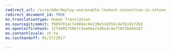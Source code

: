 ```yaml
---
redirect_url: /sccm/mdm/deploy-use/enable-lookout-connection-in-intune
redirect_document_id: TRUE
ms.translationtype: Human Translation
ms.sourcegitcommit: f9097014c7e988ec8e139e518355c4efb19172b3
ms.openlocfilehash: 127e605756bfc5ea6be21d6a3c4e776f3bd4d187
ms.contentlocale: zh-tw
ms.lasthandoff: 05/17/2017

---
```


